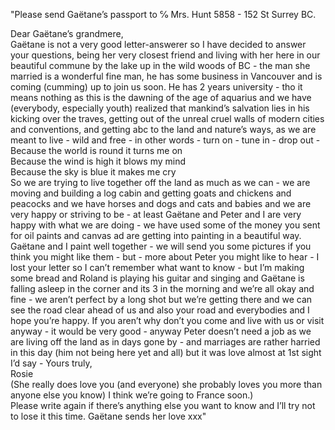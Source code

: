 ---
---

"Please send Gaëtane’s passport to ℅ Mrs. Hunt 5858 \- 152 St Surrey BC.

Dear Gaëtane’s grandmere,  
	Gaëtane is not a very good letter-answerer so I have decided to answer your questions, being her very closest friend and living with her here in our beautiful commune by the lake up in the wild woods of BC \- the man she married is a wonderful fine man, he has some business in Vancouver and is coming (cumming) up to join us soon.  He has 2 years university \- tho it means nothing as this is the dawning of the age of aquarius and we have (everybody, especially youth) realized that mankind’s salvation lies in his kicking over the traves, getting out of the unreal cruel walls of modern cities and conventions, and getting abc to the land and nature’s ways, as we are meant to live \- wild and free \- in other words \- turn on \- tune in \- drop out \-  
	Because the world is round it turns me on  
	Because the wind is high it blows my mind  
	Because the sky is blue it makes me cry  
So we are trying to live together off the land as much as we can \- we are moving and building a log cabin and getting goats and chickens and peacocks and we have horses and dogs and cats and babies and we are very happy or striving to be \- at least Gaëtane and Peter and I are very happy with what we are doing \- we have used some of the money you sent for oil paints and canvas ad are getting into painting in a beautiful way.  Gaëtane and I paint well together \- we will send you some pictures if you think you might like them \- but \- more about Peter you might like to hear \- I lost your letter so I can’t remember what want to know \- but I’m making some bread and Roland is playing his guitar and singing and Gaëtane is falling asleep in the corner and its 3 in the morning and we’re all okay and fine \- we aren’t perfect by a long shot but we’re getting there and we can see the road clear ahead of us and also your road and everybodies and I hope you’re happy.  If you aren’t why don’t you come and live with us or visit anyway \- it would be very good \- anyway Peter doesn’t need a job as we are living off the land as in days gone by \- and marriages are rather harried in this day (him not being here yet and all) but it was love almost at 1st sight I’d say \- Yours truly,  
					Rosie  
(She really does love you (and everyone) she probably loves you more than anyone else you know) I think we’re going to France soon.)  
Please write again if there’s anything else you want to know and I’ll try not to lose it this time.  Gaëtane sends her love xxx"
